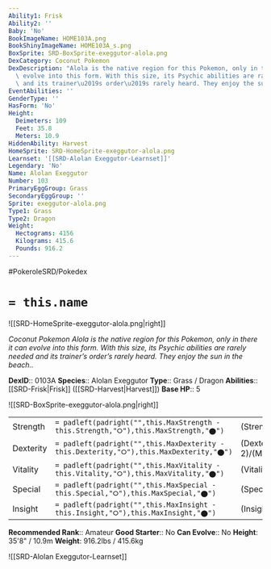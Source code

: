 ```yaml
---
Ability1: Frisk
Ability2: ''
Baby: 'No'
BookImageName: HOME103A.png
BookShinyImageName: HOME103A_s.png
BoxSprite: SRD-BoxSprite-exeggutor-alola.png
DexCategory: Coconut Pokemon
DexDescription: "Alola is the native region for this Pokemon, only in there it can\
  \ evolve into this form. With this size, its Psychic abilities are rarely needed\
  \ and its trainer\u2019s order\u2019s rarely heard. They enjoy the sun in the beach.."
EventAbilities: ''
GenderType: ''
HasForm: 'No'
Height:
  Deimeters: 109
  Feet: 35.8
  Meters: 10.9
HiddenAbility: Harvest
HomeSprite: SRD-HomeSprite-exeggutor-alola.png
Learnset: '[[SRD-Alolan Exeggutor-Learnset]]'
Legendary: 'No'
Name: Alolan Exeggutor
Number: 103
PrimaryEggGroup: Grass
SecondaryEggGroup: ''
Sprite: exeggutor-alola.png
Type1: Grass
Type2: Dragon
Weight:
  Hectograms: 4156
  Kilograms: 415.6
  Pounds: 916.2
---
```


#PokeroleSRD/Pokedex

# `= this.name`

![[SRD-HomeSprite-exeggutor-alola.png|right]]

*Coconut Pokemon*
*Alola is the native region for this Pokemon, only in there it can evolve into this form. With this size, its Psychic abilities are rarely needed and its trainer’s order’s rarely heard. They enjoy the sun in the beach..*

**DexID**:: 0103A
**Species**:: Alolan Exeggutor
**Type**:: Grass / Dragon
**Abilities**:: [[SRD-Frisk|Frisk]] ([[SRD-Harvest|Harvest]])
**Base HP**:: 5

![[SRD-BoxSprite-exeggutor-alola.png|right]]

|           |                                                                                        |                                          |
| --------- | -------------------------------------------------------------------------------------- | ---------------------------------------- |
| Strength  | `= padleft(padright("",this.MaxStrength - this.Strength,"⭘"),this.MaxStrength,"⬤")`    | (Strength::3)/(MaxStrength::6)   |
| Dexterity | `= padleft(padright("",this.MaxDexterity - this.Dexterity,"⭘"),this.MaxDexterity,"⬤")` | (Dexterity:: 2)/(MaxDexterity::4) |
| Vitality  | `= padleft(padright("",this.MaxVitality - this.Vitality,"⭘"),this.MaxVitality,"⬤")`    | (Vitality::2)/(MaxVitality::5)   |
| Special   | `= padleft(padright("",this.MaxSpecial - this.Special,"⭘"),this.MaxSpecial,"⬤")`       | (Special::3)/(MaxSpecial::7)     |
| Insight   | `= padleft(padright("",this.MaxInsight - this.Insight,"⭘"),this.MaxInsight,"⬤")`       | (Insight::2)/(MaxInsight::5)     |

**Recommended Rank**:: Amateur
**Good Starter**:: No
**Can Evolve**:: No
**Height**: 35'8" / 10.9m
**Weight**: 916.2lbs / 415.6kg

![[SRD-Alolan Exeggutor-Learnset]]